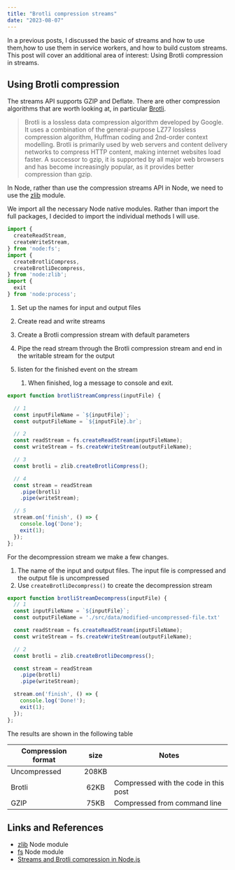 ```yaml
---
title: "Brotli compression streams"
date: "2023-08-07"
---
```


In a previous posts, I discussed the basic of streams and how to use them,how to use them in service workers, and how to build custom streams. This post will cover an additional area of interest: Using Brotli compression in streams.

## Using Brotli compression

The streams API supports GZIP and Deflate. There are other compression algorithms that are worth looking at, in particular [Brotli](https://en.wikipedia.org/wiki/Brotli).

> Brotli is a lossless data compression algorithm developed by Google. It uses a combination of the general-purpose LZ77 lossless compression algorithm, Huffman coding and 2nd-order context modelling. Brotli is primarily used by web servers and content delivery networks to compress HTTP content, making internet websites load faster. A successor to gzip, it is supported by all major web browsers and has become increasingly popular, as it provides better compression than gzip.

In Node, rather than use the compression streams API in Node, we need to use the [zlib](https://nodejs.org/api/zlib.html) module.

We import all the necessary Node native modules. Rather than import the full packages, I decided to import the individual methods I will use.

```js
import {
  createReadStream,
  createWriteStream,
} from 'node:fs';
import {
  createBrotliCompress,
  createBrotliDecompress,
} from 'node:zlib';
import { 
  exit
} from 'node:process';
```

1. Set up the names for input and output files
2. Create read and write streams
3. Create a Brotli compression stream with default parameters
4. Pipe the read stream through the Brotli compression stream and end in the writable stream for the output
5. listen for the finished event on the stream
    
    1. When finished, log a message to console and exit.

```js
export function brotliStreamCompress(inputFile) {

  // 1
  const inputFileName = `${inputFile}`;
  const outputFileName = `${inputFile}.br`;

  // 2
  const readStream = fs.createReadStream(inputFileName);
  const writeStream = fs.createWriteStream(outputFileName);

  // 3 
  const brotli = zlib.createBrotliCompress();

  // 4
  const stream = readStream
    .pipe(brotli)
    .pipe(writeStream);

  // 5
  stream.on('finish', () => {
    console.log('Done');
    exit(1);
  });
};
```

For the decompression stream we make a few changes.

1. The name of the input and output files. The input file is compressed and the output file is uncompressed
2. Use `createBrotliDecompress()` to create the decompression stream

```js
export function brotliStreamDecompress(inputFile) {
  // 1
  const inputFileName = `${inputFile}`;
  const outputFileName = './src/data/modified-uncompressed-file.txt'

  const readStream = fs.createReadStream(inputFileName);
  const writeStream = fs.createWriteStream(outputFileName);

  // 2
  const brotli = zlib.createBrotliDecompress();

  const stream = readStream
    .pipe(brotli)
    .pipe(writeStream);

  stream.on('finish', () => {
    console.log('Done!');
    exit(1);
  });
};
```

The results are shown in the following table

| Compression format | size | Notes |
| --- | :-: | --- |
| Uncompressed | 208KB |  |
| Brotli | 62KB | Compressed with the code in this post |
| GZIP | 75KB | Compressed from command line |

## Links and References

- [zlib](https://nodejs.org/api/zlib.html) Node module
- [fs](https://nodejs.org/api/fs.html) Node module
- [Streams and Brotli compression in Node.js](https://medium.com/@linoyzaga/streams-and-brotli-compression-in-node-js-fc2507d4d177)
